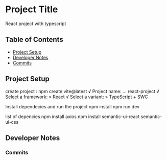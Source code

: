 # Project Title

React project with typescript 

## Table of Contents
- [Project Setup](#project-setup)
- [Developer Notes](#developer-notes)
- [Commits ](#commits)

## Project Setup
create project : npm create vite@latest
√ Project name: ... react-project
√ Select a framework: » React
√ Select a variant: » TypeScript + SWC

Install dependecies and run the project
npm install
npm run dev

list of depencies 
npm install axios
npm install semantic-ui-react semantic-ui-css

## Developer Notes

### Commits





